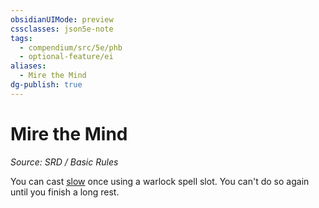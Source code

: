 ```yaml
---
obsidianUIMode: preview
cssclasses: json5e-note
tags:
  - compendium/src/5e/phb
  - optional-feature/ei
aliases:
  - Mire the Mind
dg-publish: true
---
```

# Mire the Mind
*Source: SRD / Basic Rules* 

You can cast [slow](compendium/spells/slow.md) once using a warlock spell slot. You can't do so again until you finish a long rest.